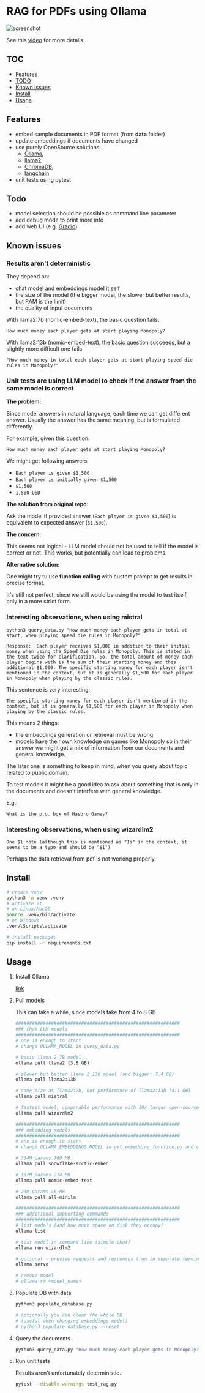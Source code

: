 # RAG for PDFs using Ollama

![screenshot](./screenshots/RAG-Tutorial.png)

See this [video](https://www.youtube.com/watch?v=2TJxpyO3ei4&ab_channel=pixegami) for more details.

## TOC

* [Features](#features)
* [TODO](#todo)
* [Known issues](#known-issues)
* [Install](#install)
* [Usage](#usage)

## Features

* embed sample documents in PDF format (from **data** folder)
* update embeddings if documents have changed
* use purely OpenSource solutions:
  * [Ollama](https://github.com/ollama/ollama),
  * [llama2](https://huggingface.co/docs/transformers/model_doc/llama2),
  * [ChromaDB](https://www.trychroma.com/),
  * [langchain](https://python.langchain.com/docs/get_started/introduction)
* unit tests using pytest

## Todo

* model selection should be possible as command line parameter
* add debug mode to print more info
* add web UI (e.g. [Gradio](https://www.gradio.app/))

## Known issues

### Results aren't deterministic

They depend on:

* chat model and embeddings model it self
* the size of the model (the bigger model, the slower but better results, but RAM is the limit)
* the quality of input documents

With llama2:7b (nomic-embed-text), the basic question fails:

`How much money each player gets at start playing Monopoly?`

With llama2:13b (nomic-embed-text), the basic question succeeds, but a slightly more difficult one fails:

`"How much money in total each player gets at start playing speed die rules in Monopoly?"`

### Unit tests are using LLM model to check if the answer from the same model is correct

**The problem:**

Since model answers in natural language, each time we can get different answer. Usually the answer has the same meaning, but is formulated differently.

For example, given this question:

`How much money each player gets at start playing Monopoly?`

We might get following answers:

* `Each player is given $1,500`
* `Each player is initially given $1,500`
* `$1,500`
* `1,500 USD`

**The solution from original repo:**

Ask the model if provided answer (`Each player is given $1,500`) is equivalent to expected answer (`$1,500`).

**The concern:**

This seems not logical - LLM model should not be used to tell if the model is correct or not.
This works, but potentially can lead to problems.

**Alternative solution:**

One might try tu use **function calling** with custom prompt to get results in precise format.

It's still not perfect, since we still would be using the model to test itself, only in a more strict form.

### Interesting observations, when using **mistral**

`python3 query_data.py "How much money each player gets in total at start, when playing speed die rules in Monopoly?"`

`Response:  Each player receives $1,000 in addition to their initial money when using the Speed Die rules in Monopoly. This is stated in the text twice for clarification. So, the total amount of money each player begins with is the sum of their starting money and this additional $1,000. The specific starting money for each player isn't mentioned in the context, but it is generally $1,500 for each player in Monopoly when playing by the classic rules.`

This sentence is very interesting:

`The specific starting money for each player isn't mentioned in the context, but it is generally $1,500 for each player in Monopoly when playing by the classic rules.`

This means 2 things:

* the embeddings generation or retrieval must be wrong
* models have their own knowledge on games like Monopoly so in their answer we might get a mix of information from our documents and general knowledge.

The later one is something to keep in mind, when you query about topic related to public domain.

To test models it might be a good idea to ask about something that is only in the documents and doesn't interfere with general knowledge.

E.g.:

`What is the p.o. box of Hasbro Games?`

### Interesting observations, when using **wizardlm2**

`One $1 note (although this is mentioned as "Is" in the context, it seems to be a typo and should be "$1")`

Perhaps the data retrieval from pdf is not working properly.

## Install

```bash
# create venv
python3 -m venv .venv
# activate it
# on Linux/MacOS
source .venv/bin/activate
# on Windows
.venv\Scripts\activate

# install packages
pip install -r requirements.txt
```

## Usage

1. Install Ollama

    [link](https://ollama.com/download)

1. Pull models

    This can take a while, since models take from 4 to 8 GB

    ```bash
    ############################################################
    ### chat LLM models
    ############################################################
    # one is enough to start
    # change OLLAMA_MODEL in query_data.py

    # basic llama 2 7B model
    ollama pull llama2 (3.8 GB)
    
    # slower but better llama 2 13b model (and bigger: 7.4 GB)
    ollama pull llama2:13b
    
    # same size as llama2:7b, but performance of llama2:13b (4.1 GB)
    ollama pull mistral

    # fastest model, comparable performance with 10x larger open-source models (7b 4.1 DB)
    ollama pull wizardlm2
    
    ############################################################
    ### embedding models 
    ############################################################
    # one is enough to start
    # change OLLAMA_EMBEDDINGS_MODEL in get_embedding_function.py and clear DB
    
    # 334M params 700 MB
    ollama pull snowflake-arctic-embed

    # 137M params 274 MB
    ollama pull nomic-embed-text
    
    # 23M params 46 MB
    ollama pull all-minilm

    ############################################################
    ### additional supporting commands
    ############################################################
    # list models (and how much space on disk they occupy)
    ollama list

    # test model in command line (simple chat)
    ollama run wizardlm2

    # optional - preview requests and responses (run in separate terminal)
    ollama serve 

    # remove model
    # ollama rm <model_name>
    ```

1. Populate DB with data

    ```bash
    python3 populate_database.py

    # optionally you can clear the whole DB
    # (useful when changing embeddings model)
    # python3 populate_database.py --reset
    ```

1. Query the documents

    ```bash
    python3 query_data.py "How much money each player gets in Monopoly?"
    ```

1. Run unit tests

    Results aren't unfortunately deterministic.

    ```bash
    pytest --disable-warnings test_rag.py
    ```
